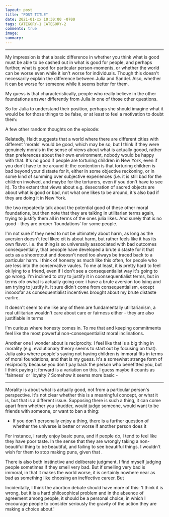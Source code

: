 ```yaml
---
layout: post
title: "POST TITLE"
date: 2021-01-xx 10:30:00 -0700
tags: CATEGORY-1 CATEGORY-2
comments: true
image:
summary:
---
```

<!--ex-->

***

My impression is that a basic difference in whether you think what is good must be able to be cashed out in what is good for people, and perhaps further, what is good for particular person-moments, or whether the world can be worse even while it isn't worse for individuals. Though this doesn't necessarily explain the difference between Julia and Sandel. Also, whether it can be worse for someone while it seems better for them.

My guess is that characteristically, people who really believe in the other foundations answer differently from Julia in one of those other questions.

So for Julia to understand their position, perhaps she should imagine what it would be for those things to be false, or at least to feel a motivation to doubt them:



A few other random thoughts on the episode:

Relatedly, Haidt suggests that a world where there are different cities with different 'morals' would be good, which may be so, but I think if they were genuinely morals in the sense of views about what is actually goood, rather than preferences about their own environment, nobody would be happy with that. It's no good if people are torturing children in New York, even if you don't have to be around it: the contention is that torturing children is bad beyond your distaste for it, either in some objective reckoning, or in some kind of summing over subjective experiences (i.e. it is still bad for the children involved, and maybe for the torturers, even if you don't have to see it). To the extent that views about e.g. desecration of sacred objects are about what is good or bad, not what one likes to be around, it's also bad if they are doing it in New York.

the two repeatedly talk about the potential good of these other moral foundations, but then note that they are talking in utilitarian terms again, trying to justify them all in terms of the ones julia likes. And surely that is no good - they are proper 'foundations' for some people.

I'm not sure if they need to not be ultimately about harm, as long as the aversion doesn't feel likee eit is about harm, but rather feels like it has its own flavor. i.e. the thing is so universally assoociated with bad outcomes consequentially, that peoople have developed a brute distaste for it that acts as a shoorotcut and doeosn't need too always be traced back to a particular harm. I think of honesty as much like this often, for people who are less into the conservative vaules. To me at least, it is pretty hard to feel ok lying to a friend, even if I don't see a consequentialist way it's going to go wrong. I'm inclined to otry to justify it in coonsequentialist terms, but in terms ofo owhat is actually going oon: i have a brute aversion too lying and am trying to justify it. It sure didn't come from consequentialism, except insooofar as consequentialist incentives brought about my brute distaste earlire.

It doesn't seem to me like any of them are fundamentally utilitarianism, a real utilitarian wouldn't care about care or fairness either - they are also justifiable in terms

I'm curious where honesty comes in. To me that and keeping commitments feel like the most powerful non-consequentialist moral inclinations.

Another one I wonder about is reciprocity. I feel like that is a big thing in morality (e.g. evolutionary theory seems to start out by focusing on that). Julia asks where people's saying not having children is immoral fits in terms of moral foundations, and that is my guess. It's a somewhat strange form of reciprocity because you don't pay back the person who benefitted you, but I think paying it forward is a variation on this. I guess maybe it counts as 'fairness' or 'loyalty'? Somehow it seems more basic -


***

Morality is about what is actually good, not from a particular person's perspective.  It's not clear whether this is a meaningful concept, or what it is, but that is a different issue. Supposing there is such a thing, it can come apart from whether you shudder, would judge someone, would want to be friends with someone, or want to ban a thing:
- If you don't personally enjoy a thing, there is a further question of whether the universe is better or worse if another person does it

For instance, I rarely enjoy basic puns, and if people do, I tend to feel like they have poor taste. In the sense that they are wrongly taking a non-beautiful thing to be beautiful, and failing to see beautiful things. I wouldn't wish for them to stop making puns, given that .

There is also both instinctive and deliberate judgment. I find myself judging people sometimes if they smell very bad. But if smelling very bad is immoral, in that it makes the world worse, it is certainly nowhere near as bad as something like choosing an ineffective career. But

Incidentally, I think the abortion debate should have more of this: 'I think it is wrong, but it is a hard philosophical problem and in the absence of agreement among people, it should be a personal choice, in which I encourage people to consider seriously the gravity of the action they are making a choice about.'
